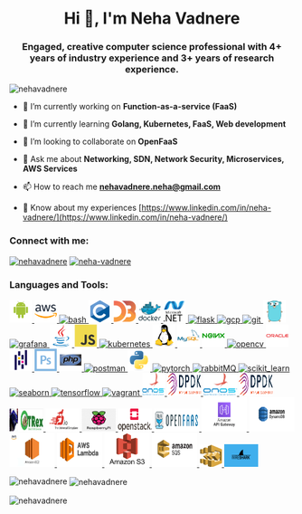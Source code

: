
<!--
**nehavadnere/nehavadnere** is a ✨ _special_ ✨ repository because its `README.md` (this file) appears on your GitHub profile.

Here are some ideas to get you started:

- 🔭 I’m currently working on ...
- 🌱 I’m currently learning ...
- 👯 I’m looking to collaborate on ...
- 🤔 I’m looking for help with ...
- 💬 Ask me about ...
- 📫 How to reach me: ...
- 😄 Pronouns: ...
- ⚡ Fun fact: ...
-->

<h1 align="center">Hi 👋, I'm Neha Vadnere</h1>
<h3 align="center">Engaged, creative computer science professional with 4+ years of industry experience and 3+ years of research experience.</h3>

<p align="left"> <img src="https://komarev.com/ghpvc/?username=nehavadnere&label=Profile%20views&color=0e75b6&style=flat" alt="nehavadnere" /> </p>



- 🔭 I’m currently working on **Function-as-a-service (FaaS)**

- 🌱 I’m currently learning **Golang, Kubernetes, FaaS, Web development**

- 👯 I’m looking to collaborate on **OpenFaaS**

- 💬 Ask me about **Networking, SDN, Network Security, Microservices, AWS Services**

- 📫 How to reach me **nehavadnere.neha@gmail.com**

- 📄 Know about my experiences [https://www.linkedin.com/in/neha-vadnere/](https://www.linkedin.com/in/neha-vadnere/)

<h3 align="left">Connect with me:</h3>
<p align="left">
<a href="https://twitter.com/nehavadnere" target="blank"><img align="center" src="https://raw.githubusercontent.com/rahuldkjain/github-profile-readme-generator/master/src/images/icons/Social/twitter.svg" alt="nehavadnere" height="30" width="40" /></a>
<a href="https://linkedin.com/in/neha-vadnere" target="blank"><img align="center" src="https://raw.githubusercontent.com/rahuldkjain/github-profile-readme-generator/master/src/images/icons/Social/linked-in-alt.svg" alt="neha-vadnere" height="30" width="40" /></a>
</p>

<h3 align="left">Languages and Tools:</h3>
<p align="left"> <a href="https://developer.android.com" target="_blank" rel="noreferrer"> <img src="https://raw.githubusercontent.com/devicons/devicon/master/icons/android/android-original-wordmark.svg" alt="android" width="40" height="40"/> </a> <a href="https://aws.amazon.com" target="_blank" rel="noreferrer"> <img src="https://raw.githubusercontent.com/devicons/devicon/master/icons/amazonwebservices/amazonwebservices-original-wordmark.svg" alt="aws" width="40" height="40"/> </a> <a href="https://www.gnu.org/software/bash/" target="_blank" rel="noreferrer"> <img src="https://www.vectorlogo.zone/logos/gnu_bash/gnu_bash-icon.svg" alt="bash" width="40" height="40"/> </a> <a href="https://www.cprogramming.com/" target="_blank" rel="noreferrer"> <img src="https://raw.githubusercontent.com/devicons/devicon/master/icons/c/c-original.svg" alt="c" width="40" height="40"/> </a> <a href="https://d3js.org/" target="_blank" rel="noreferrer"> <img src="https://raw.githubusercontent.com/devicons/devicon/master/icons/d3js/d3js-original.svg" alt="d3js" width="40" height="40"/> </a> <a href="https://www.docker.com/" target="_blank" rel="noreferrer"> <img src="https://raw.githubusercontent.com/devicons/devicon/master/icons/docker/docker-original-wordmark.svg" alt="docker" width="40" height="40"/> </a> <a href="https://dotnet.microsoft.com/" target="_blank" rel="noreferrer"> <img src="https://raw.githubusercontent.com/devicons/devicon/master/icons/dot-net/dot-net-original-wordmark.svg" alt="dotnet" width="40" height="40"/> </a> <a href="https://flask.palletsprojects.com/" target="_blank" rel="noreferrer"> <img src="https://www.vectorlogo.zone/logos/pocoo_flask/pocoo_flask-icon.svg" alt="flask" width="40" height="40"/> </a> <a href="https://cloud.google.com" target="_blank" rel="noreferrer"> <img src="https://www.vectorlogo.zone/logos/google_cloud/google_cloud-icon.svg" alt="gcp" width="40" height="40"/> </a> <a href="https://git-scm.com/" target="_blank" rel="noreferrer"> <img src="https://www.vectorlogo.zone/logos/git-scm/git-scm-icon.svg" alt="git" width="40" height="40"/> </a> <a href="https://golang.org" target="_blank" rel="noreferrer"> <img src="https://raw.githubusercontent.com/devicons/devicon/master/icons/go/go-original.svg" alt="go" width="40" height="40"/> </a> <a href="https://grafana.com" target="_blank" rel="noreferrer"> <img src="https://www.vectorlogo.zone/logos/grafana/grafana-icon.svg" alt="grafana" width="40" height="40"/> </a> <a href="https://www.java.com" target="_blank" rel="noreferrer"> <img src="https://raw.githubusercontent.com/devicons/devicon/master/icons/java/java-original.svg" alt="java" width="40" height="40"/> </a> <a href="https://developer.mozilla.org/en-US/docs/Web/JavaScript" target="_blank" rel="noreferrer"> <img src="https://raw.githubusercontent.com/devicons/devicon/master/icons/javascript/javascript-original.svg" alt="javascript" width="40" height="40"/> </a> <a href="https://kubernetes.io" target="_blank" rel="noreferrer"> <img src="https://www.vectorlogo.zone/logos/kubernetes/kubernetes-icon.svg" alt="kubernetes" width="40" height="40"/> </a> <a href="https://www.linux.org/" target="_blank" rel="noreferrer"> <img src="https://raw.githubusercontent.com/devicons/devicon/master/icons/linux/linux-original.svg" alt="linux" width="40" height="40"/> </a> <a href="https://www.mysql.com/" target="_blank" rel="noreferrer"> <img src="https://raw.githubusercontent.com/devicons/devicon/master/icons/mysql/mysql-original-wordmark.svg" alt="mysql" width="40" height="40"/> </a> <a href="https://www.nginx.com" target="_blank" rel="noreferrer"> <img src="https://raw.githubusercontent.com/devicons/devicon/master/icons/nginx/nginx-original.svg" alt="nginx" width="40" height="40"/> </a> <a href="https://opencv.org/" target="_blank" rel="noreferrer"> <img src="https://www.vectorlogo.zone/logos/opencv/opencv-icon.svg" alt="opencv" width="40" height="40"/> </a> <a href="https://www.oracle.com/" target="_blank" rel="noreferrer"> <img src="https://raw.githubusercontent.com/devicons/devicon/master/icons/oracle/oracle-original.svg" alt="oracle" width="40" height="40"/> </a> <a href="https://pandas.pydata.org/" target="_blank" rel="noreferrer"> <img src="https://raw.githubusercontent.com/devicons/devicon/2ae2a900d2f041da66e950e4d48052658d850630/icons/pandas/pandas-original.svg" alt="pandas" width="40" height="40"/> </a> <a href="https://www.photoshop.com/en" target="_blank" rel="noreferrer"> <img src="https://raw.githubusercontent.com/devicons/devicon/master/icons/photoshop/photoshop-line.svg" alt="photoshop" width="40" height="40"/> </a> <a href="https://www.php.net" target="_blank" rel="noreferrer"> <img src="https://raw.githubusercontent.com/devicons/devicon/master/icons/php/php-original.svg" alt="php" width="40" height="40"/> </a> <a href="https://postman.com" target="_blank" rel="noreferrer"> <img src="https://www.vectorlogo.zone/logos/getpostman/getpostman-icon.svg" alt="postman" width="40" height="40"/> </a> <a href="https://www.python.org" target="_blank" rel="noreferrer"> <img src="https://raw.githubusercontent.com/devicons/devicon/master/icons/python/python-original.svg" alt="python" width="40" height="40"/> </a> <a href="https://pytorch.org/" target="_blank" rel="noreferrer"> <img src="https://www.vectorlogo.zone/logos/pytorch/pytorch-icon.svg" alt="pytorch" width="40" height="40"/> </a> <a href="https://www.rabbitmq.com" target="_blank" rel="noreferrer"> <img src="https://www.vectorlogo.zone/logos/rabbitmq/rabbitmq-icon.svg" alt="rabbitMQ" width="40" height="40"/> </a> <a href="https://scikit-learn.org/" target="_blank" rel="noreferrer"> <img src="https://upload.wikimedia.org/wikipedia/commons/0/05/Scikit_learn_logo_small.svg" alt="scikit_learn" width="40" height="40"/> </a> <a href="https://seaborn.pydata.org/" target="_blank" rel="noreferrer"> <img src="https://seaborn.pydata.org/_images/logo-mark-lightbg.svg" alt="seaborn" width="40" height="40"/> </a> <a href="https://www.tensorflow.org" target="_blank" rel="noreferrer"> <img src="https://www.vectorlogo.zone/logos/tensorflow/tensorflow-icon.svg" alt="tensorflow" width="40" height="40"/> </a> <a href="https://www.vagrantup.com/" target="_blank" rel="noreferrer"> <img src="https://www.vectorlogo.zone/logos/vagrantup/vagrantup-icon.svg" alt="vagrant" width="40" height="40"/> </a> 
<a href="https://opennetworking.org/onos/" target="_blank" rel="noreferrer"> <img src="onos-project-logo.png" alt="onos" width="40" height="40"/> </a> <a href="[https://opennetworking.org/onos/](https://www.dpdk.org/)" target="_blank" rel="noreferrer"> <img src="dpdk.png" alt="onos" width="60" height="40"/> </a> <a href="https://opennetworking.org/onos/" target="_blank" rel="noreferrer"> <img src="onos-project-logo.png" alt="onos" width="60" height="40"/> </a> <a href="[https://opennetworking.org/onos/](https://www.dpdk.org/)" target="_blank" rel="noreferrer"> <img src="dpdk.png" alt="onos" width="60" height="40"/> </a> <a href="" target="_blank" rel="noreferrer"> <img src="trex.jpeg" alt="trex" width="60" height="40"/> </a> <a href="" target="_blank" rel="noreferrer"> <img src="vpp.png" alt="vpp" width="60" height="40"/> </a> <a href="" target="_blank" rel="noreferrer"> <img src="pi.png" alt="Raspberry Pi" width="60" height="40"/> </a> <a href="" target="_blank" rel="noreferrer"> <img src="openstack.png" alt="openstack" width="60" height="40"/> </a> <a href="" target="_blank" rel="noreferrer"> <img src="openfaas.png" alt="Openfaas" width="80" height="40"/> </a> <a href="" target="_blank" rel="noreferrer"> <img src="aws-api.png" alt="AWS API Gateway" width="80" height="60"/> </a> <a href="" target="_blank" rel="noreferrer"> <img src="aws-dynamo.png" alt="AWS DynamoDB" width="80" height="60"/> </a> <a href="" target="_blank" rel="noreferrer"> <img src="aws-ec2.png" alt="AWS EC2" width="80" height="60"/> </a> <a href="" target="_blank" rel="noreferrer"> <img src="aws-lambda.png" alt="AWS Lambda" width="80" height="60"/> </a> <a href="" target="_blank" rel="noreferrer"> <img src="aws-s3.png" alt="AWS S3" width="80" height="60"/> </a> <a href="" target="_blank" rel="noreferrer"> <img src="aws-sqs.png" alt="AWS SQS" width="80" height="60"/> </a> <a href="" target="_blank" rel="noreferrer"> <img src="aws-step-functions.png" alt="AWS Step Functions" width="40" height="40"/> </a> <a href="" target="_blank" rel="noreferrer"> <img src="wireshark.png" alt="Wireshark" width="60" height="40"/> </a> 
  
</p>

<p><img align="left" src="https://github-readme-stats.vercel.app/api/top-langs?username=nehavadnere&show_icons=true&locale=en&layout=compact" alt="nehavadnere" /></p>

<p>&nbsp;<img align="center" src="https://github-readme-stats.vercel.app/api?username=nehavadnere&show_icons=true&locale=en&count_private=true" alt="nehavadnere" /></p>

<p><img align="center" src="https://github-readme-streak-stats.herokuapp.com/?user=nehavadnere&" alt="nehavadnere" /></p>


